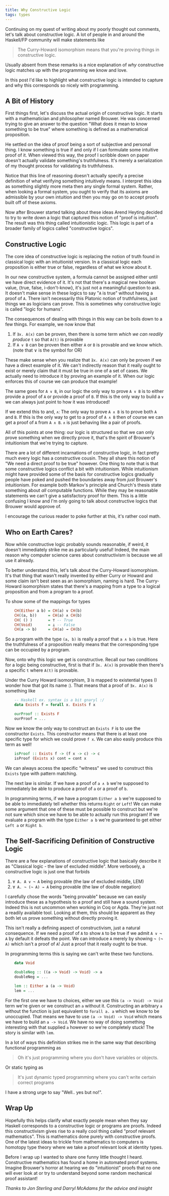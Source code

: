 ```yaml
---
title: Why Constructive Logic
tags: types
---
```


Continuing on my quest of writing about my poorly thought out
comments, let's talk about constructive logic. A lot of people in and
around the Haskell/FP community will make statements like

> The Curry-Howard isomorphism means that you're proving things in
> constructive logic.

Usually absent from these remarks is a nice explanation of *why*
constructive logic matches up with the programming we know and love.

In this post I'd like to highlight what constructive logic is intended
to capture and why this corresponds so nicely with programming.

## A Bit of History

First things first, let's discuss the actual origin of constructive
logic. It starts with a mathematician and philosopher named
Brouwer. He was concerned trying to give an answer to the question
"What does it mean to know something to be true" where something is
defined as a mathematical proposition.

He settled on the idea of proof being a sort of subjective and
personal thing. I know something is true if and only if I can
formulate some intuitive proof of it. When viewed this way, the proof
I scribble down on paper doesn't actually validate something's
truthfulness. It's merely a serialization of my thought process for
validating its truthfulness.

Notice that this line of reasoning doesn't actually specify a precise
definition of what verifying something intuitively means. I interpret
this idea as something slightly more meta then any single formal
system. Rather, when looking a formal system, you ought to verify that
its axioms are admissible by your own intuition and then you may go on
to accept proofs built off of these axioms.

Now after Brouwer started talking about these ideas Arend Heyting
decided to try to write down a logic that captured this notion of
"proof is intuition". The result was this thing called intuitionistic
logic. This logic is part of a broader family of logics called
"constructive logics".

## Constructive Logic

The core idea of constructive logic is replacing the notion of truth
found in classical logic with an intuitionist version. In a classical
logic each proposition is either true or false, regardless of what we
know about it.

In our new constructive system, a formula cannot be assigned either
until we have direct evidence of it. It's not that there's a magical
new boolean value, {true, false, i-don't-know}, it's just not a
meaningful question to ask. It doesn't make sense in these logics to
say "`A` is true" without having a proof of `A`. There isn't
necessarily this Platonic notion of truthfulness, just things we as
logicians can prove. This is sometimes why constructive logic is
called "logic for humans".

The consequences of dealing with things in this way can be boils down
to a few things. For example, we now know that

 1. If `∃x. A(x)` can be proven, then there is some term *which we can
    readily produce* `t` so that `A(t)` is provable
 2. If `A ∨ B` can be proven then either `A` or `B` is provable and we
    know which. (note that ∨ is the symbol for OR)

These make sense when you realize that `∃x. A(x)` can only be proven if
we have a direct example of it. We can't indirectly reason that it
really ought to exist or merely claim that it must be true in one of a
set of cases. We actually need to introduce it by proving an example of
it. When our logic enforces this of course we can produce that
example!

The same goes for `A ∨ B`, in our logic the only way to prove
`A ∨ B` is to either provide a proof of `A` or provide a proof of
`B`. If this is the only way to build a `∨` we can always just point
to how it was introduced!

If we extend this to and, `∧`: The only way to prove `A ∧ B` is to
prove both `A` and `B`. If this is the only way to get to a proof of
`A ∧ B` then of course we can get a proof of `A` from `A ∧ B`. `∧` is
just behaving like a pair of proofs.

All of this points at one thing: our logic is structured so that we
can only prove something when we directly prove it, that's the spirit
of Brouwer's intuitionism that we're trying to capture.

There are a lot of different incarnations of constructive logic, in
fact pretty much every logic has a constructive cousin. They all share
this notion of "We need a direct proof to be true" however. One thing
to note that is that some constructive logics conflict a bit with
intuitionism. While intuitionism might have provided some of the basis
for constructive logics gradually people have poked and pushed the
boundaries away from *just* Brouwer's intuitionism.  For example both
Markov's principle and Church's thesis state something about *all*
computable functions. While they may be reasonable statements we can't
give a satisfactory proof for them. This is a little confusing I know
and I'm only going to talk about constructive logics that Brouwer
would approve of.

I encourage the curious reader to poke further at this, it's rather
cool math.

## Who on Earth Cares?

Now while constructive logic probably sounds reasonable, if weird, it
doesn't immediately strike me as particularly useful! Indeed, the main
reason why computer science cares about constructivism is because we
all use it already.

To better understand this, let's talk about the Curry-Howard
isomorphism. It's that thing that wasn't really invented by either
Curry or Howard and some claim isn't best seen as an isomorphism,
naming is hard. The Curry-Howard isomorphism states that there's a
mapping from a type to a logical proposition and from a program to a
proof.

To show some of the mappings for types

``` haskell
    CH(Either a b) = CH(a) ∨ CH(b)
    CH((a, b))     = CH(a) ∧ CH(b)
    CH( () )       = ⊤ -- True
    CH(Void)       = ⊥ -- False
    CH(a -> b)     = CH(a) → CH(b)
```

So a program with the type `(a, b)` is really a proof that `a ∧ b` is
true. Here the truthfulness of a proposition really means that the
corresponding type can be occupied by a program.

Now, onto why this logic we get is constructive. Recall our two
conditions for a logic being constructive, first is that if `∃x. A(x)`
is provable then there's a specific `t` where `A(t)` is provable.

Under the Curry Howard isomorphism, ∃ is mapped to existential types
(I wonder how that got its name :). That means that a proof of
`∃x. A(x)` is something like

``` haskell
    -- Haskell ex. syntax is a bit gnaryl :/
    data Exists f = forall x. Exists f x

    ourProof :: Exists F
    ourProof = ...
```

Now we know the only way to construct an `Exists F` is to use the
constructor `Exists`. This constructor means that there is at least
one specific type for which we could prove `f x`. We can also easily
produce this term as well!

``` haskell
    isProof :: Exists f -> (f x -> c) -> c
    isProof (Exists x) cont = cont x
```

We can always access the specific "witness" we used to construct this
`Exists` type with pattern matching.

The next law is similar. If we have a proof of `a ∧ b` we're supposed
to immediately be able to produce a proof of `a` or a proof of `b`.

In programming terms, if we have a program `Either a b` we're supposed
to be able to immediately tell whether this returns `Right` or `Left`!
We can make some argument that one of these must be possible to
construct but we're not sure which since we have to be able to
actually run this program! If we evaluate a program with the type
`Either a b` we're guaranteed to get either `Left a` or `Right b`.

## The Self-Sacrificing Definition of Constructive Logic

There are a few explanations of constructive logic that basically
describe it as "Classical logic - the law of excluded middle". More
verbosely, a constructive logic is just one that forbids

 1. `∀ A. A ∨ ¬ A` being provable (the law of excluded middle, LEM)
 2. `∀ A. ¬ (¬ A) → A` being provable (the law of double negation)

I carefully chose the words "being provable" because we can easily
introduce these as a hypothesis to a proof and still have a sound
system. Indeed this is not uncommon when working in Coq or
Agda. They're just not a readily available tool. Looking at them, this
should be apparent as they both let us prove something without
directly proving it.

This isn't really a defining aspect of constructivism, just a natural
consequence. If we need a proof of `A` to show `A` to be true if we
admit `A ∨ ¬ A` by default it defeats the point. We can introduce `A`
merely by showing `¬ (¬ A)` which isn't a proof of `A`! Just a proof
that it really ought to be true.

In programming terms this is saying we can't write these two
functions.

``` haskell
    data Void

    doubleNeg :: ((a -> Void) -> Void) -> a
    doubleNeg = ...

    lem :: Either a (a -> Void)
    lem = ...
```

For the first one we have to choices, either we use this
`(a -> Void) -> Void` term we're given or we construct an `a` without
it. Constructing an arbitrary `a` without the function is just
equivalent to `forall a. a` which we know to be unoccupied. That means
we have to use `(a -> Void) -> Void` which means we have to build an
`a -> Void`. We have no way of doing something interesting with that
supplied `a` however so we're completely stuck! The story is similar
with `lem`.

In a lot of ways this definition strikes me in the same way that
describing functional programming as

> Oh it's just programming where you don't have variables or objects.

Or static typing as

> It's just dynamic typed programming where you can't write certain
> correct programs

I have a strong urge to say "Well.. yes but no!".

## Wrap Up

Hopefully this helps clarify what exactly people mean when they say
Haskell corresponds to a constructive logic or programs are
proofs. Indeed this constructivism gives rise to a really cool thing
called "proof relevant mathematics". This is mathematics done purely
with constructive proofs. One of the latest ideas to trickle from
mathematics to computers is homotopy type theory where we take a proof
relevant look at identity types.

Before I wrap up I wanted to share one funny little thought I
heard. Constructive mathematics has found a home in automated proof
systems. Imagine Brouwer's horror at hearing we do "intuitionist"
proofs that no one will ever look at or try to understand beyond some
random mechanical proof assistant!

*Thanks to Jon Sterling and Darryl McAdams for the advice and insight*
